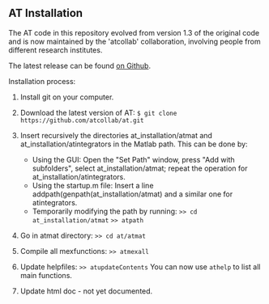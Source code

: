 AT Installation
---------------

The AT code in this repository evolved from version 1.3 of the original code
and is now maintained by the 'atcollab' collaboration, involving people from
different research institutes.

The latest release can be found [on Github](https://github.com/atcollab/at/releases).

Installation process:

1. Install git on your computer.

2. Download the latest version of AT:
    `$ git clone https://github.com/atcollab/at.git`

3. Insert recursively the directories at_installation/atmat and at_installation/atintegrators
in the Matlab path. This can be done by:
    - Using the GUI:
        Open the "Set Path" window, press "Add with subfolders", select
        at_installation/atmat; repeat the operation for
        at_installation/atintegrators.
    - Using the startup.m file:
        Insert a line addpath(genpath(at_installation/atmat) and a similar one
        for atintegrators.
    - Temporarily modifying the path by running:
        `>> cd  at_installation/atmat`
        `>> atpath`

4. Go in atmat directory:
    `>> cd at/atmat`

5. Compile all mexfunctions:
    `>> atmexall`

6. Update helpfiles:
    `>> atupdateContents`
    You can now use `athelp` to list all main functions.

7. Update html doc - not yet documented.
